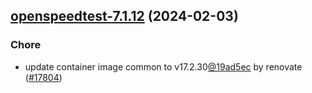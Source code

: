 

## [openspeedtest-7.1.12](https://github.com/truecharts/charts/compare/openspeedtest-7.1.11...openspeedtest-7.1.12) (2024-02-03)

### Chore



- update container image common to v17.2.30[@19ad5ec](https://github.com/19ad5ec) by renovate ([#17804](https://github.com/truecharts/charts/issues/17804))